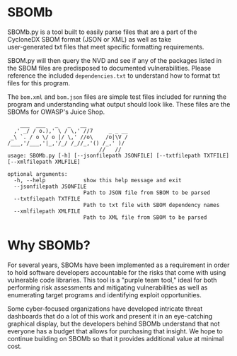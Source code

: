 # SBOMb

SBOMb.py is a tool built to easily parse files that are a part of the CycloneDX SBOM format (JSON or XML) as well as take   
user-generated txt files that meet specific formatting requirements.

SBOM.py will then query the NVD and see if any of the packages listed in the SBOM files are predisposed to documented vulnerabilities. Please reference the included
`dependencies.txt` to understand how to format txt files for this program.

The `bom.xml` and `bom.json` files are simple test files included for running the program and understanding what output should look like. These files are the SBOMs for OWASP's Juice Shop.

```
    ___  ___   _   _   __             
  ,' _/ / o.),' \ / \,' //7     _ _ __
 _\ `. / o \/ o |/ \,' //o\    /o|\V /
/___,'/___,'|_,'/_/ /_//_,'() /_,' )/
                             //   //
usage: SBOMb.py [-h] [--jsonfilepath JSONFILE] [--txtfilepath TXTFILE] [--xmlfilepath XMLFILE]

optional arguments:
  -h, --help            show this help message and exit
  --jsonfilepath JSONFILE
                        Path to JSON file from SBOM to be parsed
  --txtfilepath TXTFILE
                        Path to txt file with SBOM dependency names
  --xmlfilepath XMLFILE
                        Path to XML file from SBOM to be parsed
```

# Why SBOMb?
For several years, SBOMs have been implemented as a requirement in order to hold software developers accountable for the risks that come with using vulnerable code libraries. This tool is a "purple team tool," ideal for both performing risk assessments and mitigating vulnerabilities as well as enumerating target programs and identifying exploit opportunities.

Some cyber-focused organizations have developed intricate threat dashboards that do a lot of this work and present it in an eye-catching graphical display, but the developers behind SBOMb understand that not everyone has a budget that allows for purchasing that insight. We hope to continue building on SBOMb so that it provides additional value at minimal cost.
